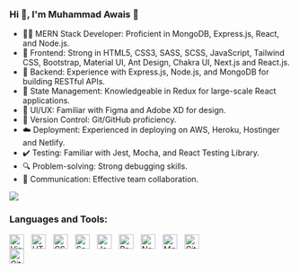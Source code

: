  ### Hi 👋, I'm Muhammad Awais 👋

- 👨‍💻 MERN Stack Developer: Proficient in MongoDB, Express.js, React, and Node.js.
- 🎨 Frontend: Strong in HTML5, CSS3, SASS, SCSS, JavaScript, Tailwind CSS, Bootstrap, Material UI, Ant Design, Chakra UI, Next.js and React.js.
- 🚀 Backend: Experience with Express.js, Node.js, and MongoDB for building RESTful APIs.
- 🔄 State Management: Knowledgeable in Redux for large-scale React applications.
- 📱 UI/UX: Familiar with Figma and Adobe XD for design.
- 📝 Version Control: Git/GitHub proficiency.
- ☁️ Deployment: Experienced in deploying on AWS, Heroku, Hostinger and Netlify.
- ✔️ Testing: Familiar with Jest, Mocha, and React Testing Library.
- 🔍 Problem-solving: Strong debugging skills.
- 💬 Communication: Effective team collaboration.

[![](https://visitcount.itsvg.in/api?id=sunil9813&icon=0&color=0)](https://visitcount.itsvg.in)
 
### Languages and Tools:
<img align="left" alt="Visual Studio Code" width="26px" src="https://cdn.jsdelivr.net/gh/devicons/devicon/icons/vscode/vscode-original.svg" style="padding-right:10px;" />
<img align="left" alt="HTML5" width="26px" src="https://cdn.jsdelivr.net/gh/devicons/devicon/icons/html5/html5-original.svg" style="padding-right:10px;" />
<img align="left" alt="CSS3" width="26px" src="https://cdn.jsdelivr.net/gh/devicons/devicon/icons/css3/css3-original.svg" style="padding-right:10px;" />
<img align="left" alt="Sass" width="26px" src="https://cdn.jsdelivr.net/gh/devicons/devicon/icons/sass/sass-original.svg" style="padding-right:10px;" /> 
<img align="left" alt="JavaScript" width="26px" src="https://cdn.jsdelivr.net/gh/devicons/devicon/icons/javascript/javascript-original.svg" style="padding-right:10px;" />
<img align="left" alt="React" width="26px" src="https://cdn.jsdelivr.net/gh/devicons/devicon/icons/react/react-original.svg" style="padding-right:10px;" />
<img align="left" alt="Node.js" width="26px" src="https://cdn.jsdelivr.net/gh/devicons/devicon/icons/nodejs/nodejs-original.svg" style="padding-right:10px;" />
<img align="left" alt="MongoDB" width="26px" src="https://cdn.jsdelivr.net/gh/devicons/devicon/icons/mongodb/mongodb-original.svg" style="padding-right:10px;" />
<img align="left" alt="Git" width="26px" src="https://cdn.jsdelivr.net/gh/devicons/devicon/icons/git/git-original.svg" style="padding-right:10px;" />
<img align="left" alt="GitHub" width="26px" src="https://user-images.githubusercontent.com/3369400/139447912-e0f43f33-6d9f-45f8-be46-2df5bbc91289.png" style="padding-right:1000px;" />

<br />
<br />


 
